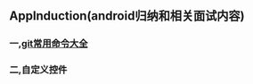 ## AppInduction(android归纳和相关面试内容)
### 一,[git常用命令大全](https://github.com/ReberKottlin/AppInduction/blob/master/documents/gitCommand.md "git常用命令大全")
### 二,自定义控件
